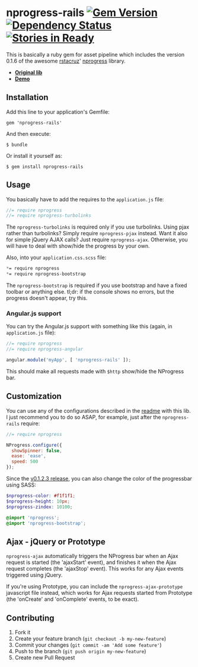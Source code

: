 # nprogress-rails [![Gem Version](https://badge.fury.io/rb/nprogress-rails.svg)](http://badge.fury.io/rb/nprogress-rails) [![Dependency Status](https://gemnasium.com/caarlos0/nprogress-rails.svg)](https://gemnasium.com/caarlos0/nprogress-rails)  [![Stories in Ready](https://badge.waffle.io/caarlos0/nprogress-rails.png?label=ready&title=Ready)](https://waffle.io/caarlos0/nprogress-rails) 

This is basically a ruby gem for asset pipeline which includes the version
0.1.6 of the awesome [rstacruz][rstacruz]' [nprogress][lib] library.

- [**Original lib**][lib]
- [**Demo**][demo]


[rstacruz]: https://github.com/rstacruz
[lib]: https://github.com/rstacruz/nprogress
[demo]: http://ricostacruz.com/nprogress/

## Installation

Add this line to your application's Gemfile:

    gem 'nprogress-rails'

And then execute:

    $ bundle

Or install it yourself as:

    $ gem install nprogress-rails

## Usage

You basically have to add the requires to the `application.js` file:

```javascript
//= require nprogress
//= require nprogress-turbolinks
```

The `nprogress-turbolinks` is required only if you use turbolinks. Using pjax
rather than turbolinks? Simply require `nprogress-pjax` instead. Want it also
for simple jQuery AJAX calls? Just require `nprogress-ajax`. Otherwise,
you will have to deal with show/hide the progress by your own.

Also, into your `application.css.scss` file:

```scss
*= require nprogress
*= require nprogress-bootstrap
```

The `nprogress-bootstrap` is required if you use bootstrap and have a fixed
toolbar or anything else. tl;dr: if the console shows no errors, but the
progress doesn't appear, try this.

### Angular.js support

You can try the Angular.js support with something like this (again,
in `application.js` file):

```javascript
//= require nprogress
//= require nprogress-angular

angular.module('myApp', [ 'nprogress-rails' ]);
```

This should make all requests made with `$http` show/hide the NProgress bar.

## Customization

You can use any of the configurations described in the [readme](https://github.com/rstacruz/nprogress#configuration)
with this lib. I just recommend you to do so ASAP, for example, just after
the `nprogress-rails` require:

```javascript
//= require nprogress

NProgress.configure({
  showSpinner: false,
  ease: 'ease',
  speed: 500
});
```

Since the [v0.1.2.3 release](https://github.com/caarlos0/nprogress-rails/releases/tag/v0.1.2.3),
you can also change the color of the progressbar using SASS:

```scss
$nprogress-color: #f1f1f1;
$nprogress-height: 10px;
$nprogress-zindex: 10100;

@import 'nprogress';
@import 'nprogress-bootstrap';
```

## Ajax - jQuery or Prototype
`nprogress-ajax` automatically triggers the NProgress bar when an Ajax
request is started (the 'ajaxStart' event), and finishes it when the Ajax
request completes (the 'ajaxStop' event). This works for any Ajax events
triggered using jQuery.

If you're using Prototype, you can include the `nprogress-ajax-prototype`
javascript file instead, which works for Ajax requests started from Prototype
(the 'onCreate' and 'onComplete' events, to be exact).

## Contributing

1. Fork it
2. Create your feature branch (`git checkout -b my-new-feature`)
3. Commit your changes (`git commit -am 'Add some feature'`)
4. Push to the branch (`git push origin my-new-feature`)
5. Create new Pull Request
